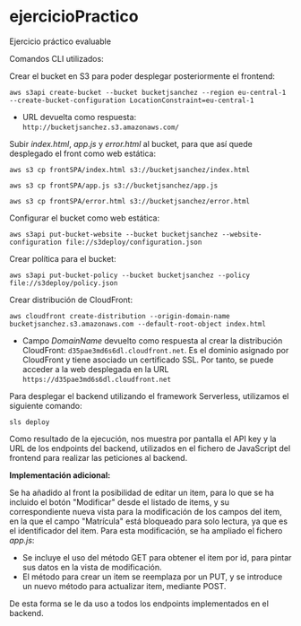 # ejercicioPractico
Ejercicio práctico evaluable

Comandos CLI utilizados:

Crear el bucket en S3 para poder desplegar posteriormente el frontend:

`aws s3api create-bucket --bucket bucketjsanchez --region eu-central-1 --create-bucket-configuration LocationConstraint=eu-central-1`

* URL devuelta como respuesta: `http://bucketjsanchez.s3.amazonaws.com/`


Subir *index.html*, *app.js* y *error.html* al bucket, para que así quede desplegado el front como web estática:

`aws s3 cp frontSPA/index.html s3://bucketjsanchez/index.html`

`aws s3 cp frontSPA/app.js s3://bucketjsanchez/app.js`

`aws s3 cp frontSPA/error.html s3://bucketjsanchez/error.html`


Configurar el bucket como web estática:

`aws s3api put-bucket-website --bucket bucketjsanchez --website-configuration file://s3deploy/configuration.json`


Crear política para el bucket:

`aws s3api put-bucket-policy --bucket bucketjsanchez --policy file://s3deploy/policy.json`


Crear distribución de CloudFront:

`aws cloudfront create-distribution --origin-domain-name bucketjsanchez.s3.amazonaws.com --default-root-object index.html`

* Campo *DomainName* devuelto como respuesta al crear la distribución CloudFront: `d35pae3md6s6dl.cloudfront.net`. Es el dominio asignado por CloudFront y tiene asociado un certificado SSL. Por tanto, se puede acceder a la web desplegada en la URL `https://d35pae3md6s6dl.cloudfront.net`


Para desplegar el backend utilizando el framework Serverless, utilizamos el siguiente comando:

`sls deploy`

Como resultado de la ejecución, nos muestra por pantalla el API key y la URL de los endpoints del backend, utilizados en el fichero de JavaScript del frontend para realizar las peticiones al backend.


__Implementación adicional:__

Se ha añadido al front la posibilidad de editar un item, para lo que se ha incluido el botón "Modificar" desde el listado de items, y su correspondiente nueva vista para la modificación de los campos del item, en la que el campo "Matrícula" está bloqueado para solo lectura, ya que es el identificador del item. Para esta modificación, se ha ampliado el fichero *app.js*:
* Se incluye el uso del método GET para obtener el item por id, para pintar sus datos en la vista de modificación.
* El método para crear un item se reemplaza por un PUT, y se introduce un nuevo método para actualizar item, mediante POST.

De esta forma se le da uso a todos los endpoints implementados en el backend.
